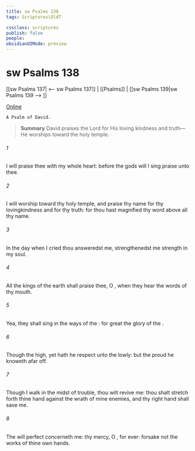 ```yaml
---
title: sw Psalms 138
tags: Scriptures\OldT

cssclass: scriptures
publish: false
people:
obsidianUIMode: preview
---
```


# sw Psalms 138
[[sw Psalms 137| <-- sw Psalms 137]] | [[Psalms]] | [[sw Psalms 139|sw Psalms 139 --> ]]

[Online](https://churchofjesuschrist.org/study/scriptures/ot/ps/138?lang=eng)

```
A Psalm of David.
```

> __Summary__
David praises the Lord for His loving kindness and truth—He worships toward the holy temple.

###### 1 
I will praise thee with my whole heart: before the gods will I sing praise unto thee.

###### 2 
I will worship toward thy holy temple, and praise thy name for thy lovingkindness and for thy truth: for thou hast magnified thy word above all thy name.

###### 3 
In the day when I cried thou answeredst me,  strengthenedst me  strength in my soul.

###### 4 
All the kings of the earth shall praise thee, O , when they hear the words of thy mouth.

###### 5 
Yea, they shall sing in the ways of the : for great  the glory of the .

###### 6 
Though the   high, yet hath he respect unto the lowly: but the proud he knoweth afar off.

###### 7 
Though I walk in the midst of trouble, thou wilt revive me: thou shalt stretch forth thine hand against the wrath of mine enemies, and thy right hand shall save me.

###### 8 
The  will perfect  concerneth me: thy mercy, O ,  for ever: forsake not the works of thine own hands.

